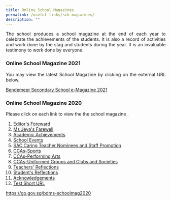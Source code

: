 ```yaml
---
title: Online School Magazines
permalink: /useful-links/sch-magazines/
description: ""
---
```

<p style="text-align:justify">The school produces a school magazine at the end of each year to celebrate the achievements of the students.  It is also a record of activities and work done by the stag and students during the year.  It is an invaluable testimony to work done by everyone.</p>

### Online School Magazine 2021

<p style="text-align:justify">You may view the latest School Magazine by clicking on the external URL below.</p>

[Bendemeer Secondary School e-Magazine 2021](https://issuu.com/touche-design/docs/bendemeer_sec_e-magazine_2021?fr=sNWE3NzI3NTIwODU)


### Online School Magazine 2020

Please click on each link to view the the school magazine .

1.  <a href="https://bendemeersec.moe.edu.sg/files/Schoolmag/2020-schmag-pg01.pdf" target="_blank" rel="noopener">Editor's Foreward</a>
2.  <a href="https://bendemeersec.moe.edu.sg/files/Schoolmag/2020-schmag-pg02.pdf" target="_blank" rel="noopener">Ms Jeya's Farewell</a>
3.  <a href="https://bendemeersec.moe.edu.sg/files/Schoolmag/2020-schmag-pg03.pdf" target="_blank" rel="noopener">Academic Achievements</a>
4.  <a href="https://bendemeersec.moe.edu.sg/files/Schoolmag/2020-schmag-pg04-07.pdf" target="_blank" rel="noopener">School Events</a>
5.  <a href="https://bendemeersec.moe.edu.sg/files/Schoolmag/2020-schmag-pg08-15.pdf" target="_blank" rel="noopener">SAC Caring Teacher Nominees and Staff Promotion</a>
6.  <a href="https://bendemeersec.moe.edu.sg/files/Schoolmag/2020-schmag-pg16-23perf.pdf" target="_blank" rel="noopener">CCAs-Sports</a>
7.  <a href="https://bendemeersec.moe.edu.sg/files/Schoolmag/2020-schmag-pg16-23sports.pdf" target="_blank" rel="noopener">CCAs-Performing Arts</a>
8.  <a href="https://bendemeersec.moe.edu.sg/files/Schoolmag/2020-schmag-pg16-23ugclub.pdf" target="_blank" rel="noopener">CCAs-Uniformed Groups and Clubs and Societies</a>
9.  <a href="https://bendemeersec.moe.edu.sg/files/Schoolmag/2020-schmag-pg24-29.pdf" target="_blank" rel="noopener">Teachers' Reflections</a>
10.  <a href="https://bendemeersec.moe.edu.sg/files/Schoolmag/2020-schmag-pg30-41.pdf" target="_blank" rel="noopener">Student's Reflections</a>
11.  <a href="https://bendemeersec.moe.edu.sg/files/Schoolmag/2020-schmag-pg42.pdf" target="_blank" rel="noopener">Acknowledgements</a>
12.  <a href="https://go.gov.sg/bdms-schoolmag2020" target="_blank">Test Short URL</a>

https://go.gov.sg/bdms-schoolmag2020